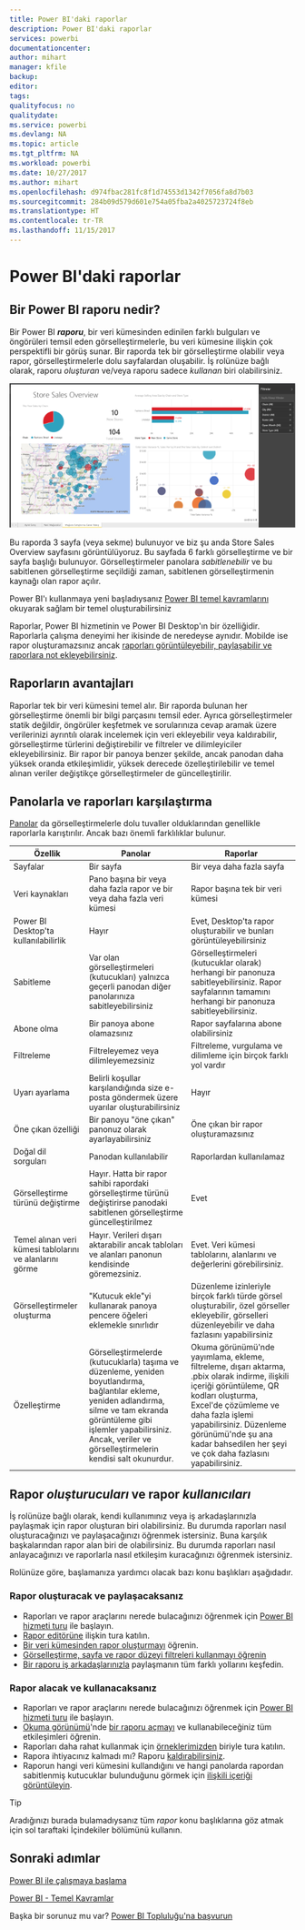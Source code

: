 ```yaml
---
title: Power BI'daki raporlar
description: Power BI'daki raporlar
services: powerbi
documentationcenter: 
author: mihart
manager: kfile
backup: 
editor: 
tags: 
qualityfocus: no
qualitydate: 
ms.service: powerbi
ms.devlang: NA
ms.topic: article
ms.tgt_pltfrm: NA
ms.workload: powerbi
ms.date: 10/27/2017
ms.author: mihart
ms.openlocfilehash: d974fbac281fc8f1d74553d1342f7056fa8d7b03
ms.sourcegitcommit: 284b09d579d601e754a05fba2a4025723724f8eb
ms.translationtype: HT
ms.contentlocale: tr-TR
ms.lasthandoff: 11/15/2017
---
```

# <a name="reports-in-power-bi"></a>Power BI'daki raporlar
## <a name="what-is-a-power-bi-report"></a>Bir Power BI raporu nedir?
Bir Power BI ***raporu***, bir veri kümesinden edinilen farklı bulguları ve öngörüleri temsil eden görselleştirmelerle, bu veri kümesine ilişkin çok perspektifli bir görüş sunar.  Bir raporda tek bir görselleştirme olabilir veya rapor, görselleştirmelerle dolu sayfalardan oluşabilir. İş rolünüze bağlı olarak, raporu *oluşturan* ve/veya raporu sadece *kullanan* biri olabilirsiniz.

![](media/service-reports/reportview.png)

Bu raporda 3 sayfa (veya sekme) bulunuyor ve biz şu anda Store Sales Overview sayfasını görüntülüyoruz. Bu sayfada 6 farklı görselleştirme ve bir sayfa başlığı bulunuyor. Görselleştirmeler panolara *sabitlenebilir* ve bu sabitlenen görselleştirme seçildiği zaman, sabitlenen görselleştirmenin kaynağı olan rapor açılır.

Power BI'ı kullanmaya yeni başladıysanız [Power BI temel kavramlarını](service-basic-concepts.md) okuyarak sağlam bir temel oluşturabilirsiniz

Raporlar, Power BI hizmetinin ve Power BI Desktop'ın bir özelliğidir. Raporlarla çalışma deneyimi her ikisinde de neredeyse aynıdır. Mobilde ise rapor oluşturamazsınız ancak [raporları görüntüleyebilir, paylaşabilir ve raporlara not ekleyebilirsiniz](mobile-reports-in-the-mobile-apps.md).

## <a name="advantages-of-reports"></a>Raporların avantajları
Raporlar tek bir veri kümesini temel alır. Bir raporda bulunan her görselleştirme önemli bir bilgi parçasını temsil eder. Ayrıca görselleştirmeler statik değildir, öngörüler keşfetmek ve sorularınıza cevap aramak üzere verilerinizi ayrıntılı olarak incelemek için veri ekleyebilir veya kaldırabilir, görselleştirme türlerini değiştirebilir ve filtreler ve dilimleyiciler ekleyebilirsiniz. Bir rapor bir panoya benzer şekilde, ancak panodan daha yüksek oranda etkileşimlidir, yüksek derecede özelleştirilebilir ve temel alınan veriler değiştikçe görselleştirmeler de güncelleştirilir.

## <a name="dashboards-versus-reports"></a>Panolarla ve raporları karşılaştırma
[Panolar](service-dashboards.md) da görselleştirmelerle dolu tuvaller olduklarından genellikle raporlarla karıştırılır. Ancak bazı önemli farklılıklar bulunur.  

| **Özellik** | **Panolar** | **Raporlar** |
| --- | --- | --- |
| Sayfalar |Bir sayfa |Bir veya daha fazla sayfa |
| Veri kaynakları |Pano başına bir veya daha fazla rapor ve bir veya daha fazla veri kümesi |Rapor başına tek bir veri kümesi |
| Power BI Desktop'ta kullanılabilirlik |Hayır |Evet, Desktop'ta rapor oluşturabilir ve bunları görüntüleyebilirsiniz |
| Sabitleme |Var olan görselleştirmeleri (kutucukları) yalnızca geçerli panodan diğer panolarınıza sabitleyebilirsiniz |Görselleştirmeleri (kutucuklar olarak) herhangi bir panonuza sabitleyebilirsiniz. Rapor sayfalarının tamamını herhangi bir panonuza sabitleyebilirsiniz. |
| Abone olma |Bir panoya abone olamazsınız |Rapor sayfalarına abone olabilirsiniz |
| Filtreleme |Filtreleyemez veya dilimleyemezsiniz |Filtreleme, vurgulama ve dilimleme için birçok farklı yol vardır |
| Uyarı ayarlama |Belirli koşullar karşılandığında size e-posta göndermek üzere uyarılar oluşturabilirsiniz |Hayır |
| Öne çıkan özelliği |Bir panoyu "öne çıkan" panonuz olarak ayarlayabilirsiniz |Öne çıkan bir rapor oluşturamazsınız |
| Doğal dil sorguları |Panodan kullanılabilir |Raporlardan kullanılamaz |
| Görselleştirme türünü değiştirme |Hayır. Hatta bir rapor sahibi rapordaki görselleştirme türünü değiştirirse panodaki sabitlenen görselleştirme güncelleştirilmez |Evet |
| Temel alınan veri kümesi tablolarını ve alanlarını görme |Hayır. Verileri dışarı aktarabilir ancak tabloları ve alanları panonun kendisinde göremezsiniz. |Evet. Veri kümesi tablolarını, alanlarını ve değerlerini görebilirsiniz. |
| Görselleştirmeler oluşturma |"Kutucuk ekle"yi kullanarak panoya pencere öğeleri eklemekle sınırlıdır |Düzenleme izinleriyle birçok farklı türde görsel oluşturabilir, özel görseller ekleyebilir, görselleri düzenleyebilir ve daha fazlasını yapabilirsiniz |
| Özelleştirme |Görselleştirmelerde (kutucuklarla) taşıma ve düzenleme, yeniden boyutlandırma, bağlantılar ekleme, yeniden adlandırma, silme ve tam ekranda görüntüleme gibi işlemler yapabilirsiniz. Ancak, veriler ve görselleştirmelerin kendisi salt okunurdur. |Okuma görünümü'nde yayımlama, ekleme, filtreleme, dışarı aktarma, .pbix olarak indirme, ilişkili içeriği görüntüleme, QR kodları oluşturma, Excel'de çözümleme ve daha fazla işlemi yapabilirsiniz.  Düzenleme görünümü'nde şu ana kadar bahsedilen her şeyi ve çok daha fazlasını yapabilirsiniz. |

## <a name="report-creators-and-report-consumers"></a>Rapor ***oluşturucuları*** ve rapor ***kullanıcıları***
İş rolünüze bağlı olarak, kendi kullanımınız veya iş arkadaşlarınızla paylaşmak için rapor oluşturan biri olabilirsiniz. Bu durumda raporları nasıl oluşturacağınızı ve paylaşacağınızı öğrenmek istersiniz. Buna karşılık başkalarından rapor alan biri de olabilirsiniz. Bu durumda raporları nasıl anlayacağınızı ve raporlarla nasıl etkileşim kuracağınızı öğrenmek istersiniz.

Rolünüze göre, başlamanıza yardımcı olacak bazı konu başlıkları aşağıdadır.

### <a name="if-you-will-be-creating-and-sharing-reports"></a>Rapor oluşturacak ve paylaşacaksanız
* Raporları ve rapor araçlarını nerede bulacağınızı öğrenmek için [Power BI hizmeti turu](service-basic-concepts.md) ile başlayın.
* [Rapor editörüne](service-the-report-editor-take-a-tour.md) ilişkin tura katılın.
* [Bir veri kümesinden rapor oluşturmayı](service-report-create-new.md) öğrenin.
* [Görselleştirme, sayfa ve rapor düzeyi filtreleri kullanmayı öğrenin](power-bi-how-to-report-filter.md)
* [Bir raporu iş arkadaşlarınızla](service-share-dashboards.md) paylaşmanın tüm farklı yollarını keşfedin.

### <a name="if-you-will-be-receiving-and-consuming-reports"></a>Rapor alacak ve kullanacaksanız
* Raporları ve rapor araçlarını nerede bulacağınızı öğrenmek için [Power BI hizmeti turu](service-basic-concepts.md) ile başlayın.
* [Okuma görünümü](service-dashboard-tiles.md)'nde [bir raporu açmayı](service-report-open-in-reading-view.md) ve kullanabileceğiniz tüm etkileşimleri öğrenin.
* Raporları daha rahat kullanmak için [örneklerimizden](sample-tutorial-connect-to-the-samples.md) biriyle tura katılın.  
* Rapora ihtiyacınız kalmadı mı? Raporu [kaldırabilirsiniz](service-delete.md).
* Raporun hangi veri kümesini kullandığını ve hangi panolarda rapordan sabitlenmiş kutucuklar bulunduğunu görmek için [ilişkili içeriği görüntüleyin](service-related-content.md).

> [!TIP]
> Aradığınızı burada bulamadıysanız tüm *rapor* konu başlıklarına göz atmak için sol taraftaki İçindekiler bölümünü kullanın.
> 
> 

## <a name="next-steps"></a>Sonraki adımlar
[Power BI ile çalışmaya başlama](service-get-started.md) 

[Power BI - Temel Kavramlar](service-basic-concepts.md)

Başka bir sorunuz mu var? [Power BI Topluluğu'na başvurun](http://community.powerbi.com/)

